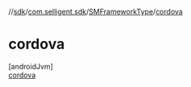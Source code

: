 //[sdk](../../../../index.md)/[com.selligent.sdk](../../index.md)/[SMFrameworkType](../index.md)/[cordova](index.md)

# cordova

[androidJvm]\
[cordova](index.md)
